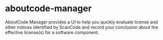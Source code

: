 # aboutcode-manager
AboutCode Manager provides a UI to help you quickly evaluate license and other notices identified by ScanCode and record your conclusion about the effective license(s) for a software component.
